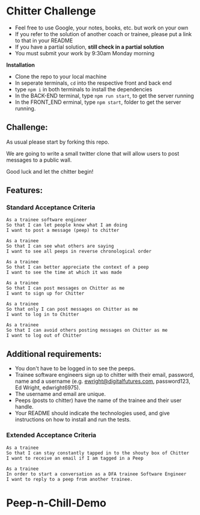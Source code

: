 # Chitter Challenge

- Feel free to use Google, your notes, books, etc. but work on your own
- If you refer to the solution of another coach or trainee, please put a link to that in your README
- If you have a partial solution, **still check in a partial solution**
- You must submit your work by 9:30am Monday morning

**Installation**

- Clone the repo to your local machine
- In seperate terminals, `cd` into the respective front and back end
- type `npm i` in both terminals to install the dependencies
- In the BACK-END terminal, type `npm run start`, to get the server running
- In the FRONT_END erminal, type `npm start`, folder to get the server running.

## Challenge:

As usual please start by forking this repo.

We are going to write a small twitter clone that will allow users to post messages to a public wall.

Good luck and let the chitter begin!

## Features:

### Standard Acceptance Criteria

```
As a trainee software engineer
So that I can let people know what I am doing
I want to post a message (peep) to chitter

As a trainee
So that I can see what others are saying
I want to see all peeps in reverse chronological order

As a trainee
So that I can better appreciate the context of a peep
I want to see the time at which it was made

As a trainee
So that I can post messages on Chitter as me
I want to sign up for Chitter

As a trainee
So that only I can post messages on Chitter as me
I want to log in to Chitter

As a trainee
So that I can avoid others posting messages on Chitter as me
I want to log out of Chitter
```

## Additional requirements:

- You don't have to be logged in to see the peeps.
- Trainee software engineers sign up to chitter with their email, password, name and a username (e.g. ewright@digitalfutures.com, password123, Ed Wright, edwright6975).
- The username and email are unique.
- Peeps (posts to chitter) have the name of the trainee and their user handle.
- Your README should indicate the technologies used, and give instructions on how to install and run the tests.

### Extended Acceptance Criteria

```
As a trainee
So that I can stay constantly tapped in to the shouty box of Chitter
I want to receive an email if I am tagged in a Peep

As a trainee
In order to start a conversation as a DFA trainee Software Engineer
I want to reply to a peep from another trainee.
```
# Peep-n-Chill-Demo
